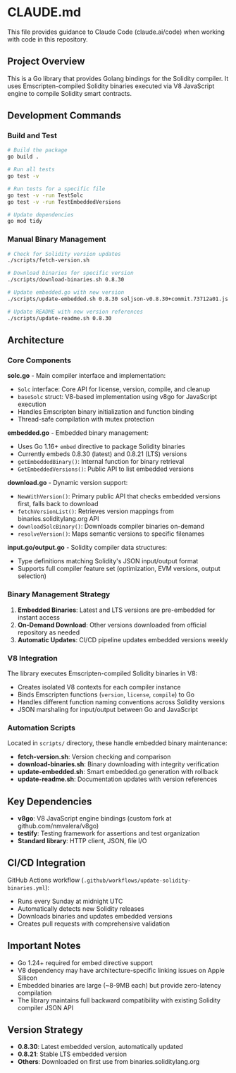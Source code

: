 # CLAUDE.md

This file provides guidance to Claude Code (claude.ai/code) when working with code in this repository.

## Project Overview

This is a Go library that provides Golang bindings for the Solidity compiler. It uses Emscripten-compiled Solidity binaries executed via V8 JavaScript engine to compile Solidity smart contracts.

## Development Commands

### Build and Test
```bash
# Build the package
go build .

# Run all tests
go test -v

# Run tests for a specific file
go test -v -run TestSolc
go test -v -run TestEmbeddedVersions

# Update dependencies
go mod tidy
```

### Manual Binary Management
```bash
# Check for Solidity version updates
./scripts/fetch-version.sh

# Download binaries for specific version
./scripts/download-binaries.sh 0.8.30

# Update embedded.go with new version
./scripts/update-embedded.sh 0.8.30 soljson-v0.8.30+commit.73712a01.js

# Update README with new version references
./scripts/update-readme.sh 0.8.30
```

## Architecture

### Core Components

**solc.go** - Main compiler interface and implementation:
- `Solc` interface: Core API for license, version, compile, and cleanup
- `baseSolc` struct: V8-based implementation using v8go for JavaScript execution
- Handles Emscripten binary initialization and function binding
- Thread-safe compilation with mutex protection

**embedded.go** - Embedded binary management:
- Uses Go 1.16+ `embed` directive to package Solidity binaries
- Currently embeds 0.8.30 (latest) and 0.8.21 (LTS) versions
- `getEmbeddedBinary()`: Internal function for binary retrieval
- `GetEmbeddedVersions()`: Public API to list embedded versions

**download.go** - Dynamic version support:
- `NewWithVersion()`: Primary public API that checks embedded versions first, falls back to download
- `fetchVersionList()`: Retrieves version mappings from binaries.soliditylang.org API
- `downloadSolcBinary()`: Downloads compiler binaries on-demand
- `resolveVersion()`: Maps semantic versions to specific filenames

**input.go/output.go** - Solidity compiler data structures:
- Type definitions matching Solidity's JSON input/output format
- Supports full compiler feature set (optimization, EVM versions, output selection)

### Binary Management Strategy

1. **Embedded Binaries**: Latest and LTS versions are pre-embedded for instant access
2. **On-Demand Download**: Other versions downloaded from official repository as needed
3. **Automatic Updates**: CI/CD pipeline updates embedded versions weekly

### V8 Integration

The library executes Emscripten-compiled Solidity binaries in V8:
- Creates isolated V8 contexts for each compiler instance
- Binds Emscripten functions (`version`, `license`, `compile`) to Go
- Handles different function naming conventions across Solidity versions
- JSON marshaling for input/output between Go and JavaScript

### Automation Scripts

Located in `scripts/` directory, these handle embedded binary maintenance:
- **fetch-version.sh**: Version checking and comparison
- **download-binaries.sh**: Binary downloading with integrity verification  
- **update-embedded.sh**: Smart embedded.go generation with rollback
- **update-readme.sh**: Documentation updates with version references

## Key Dependencies

- **v8go**: V8 JavaScript engine bindings (custom fork at github.com/nmvalera/v8go)
- **testify**: Testing framework for assertions and test organization
- **Standard library**: HTTP client, JSON, file I/O

## CI/CD Integration

GitHub Actions workflow (`.github/workflows/update-solidity-binaries.yml`):
- Runs every Sunday at midnight UTC
- Automatically detects new Solidity releases
- Downloads binaries and updates embedded versions
- Creates pull requests with comprehensive validation

## Important Notes

- Go 1.24+ required for embed directive support
- V8 dependency may have architecture-specific linking issues on Apple Silicon
- Embedded binaries are large (~8-9MB each) but provide zero-latency compilation
- The library maintains full backward compatibility with existing Solidity compiler JSON API

## Version Strategy

- **0.8.30**: Latest embedded version, automatically updated
- **0.8.21**: Stable LTS embedded version
- **Others**: Downloaded on first use from binaries.soliditylang.org